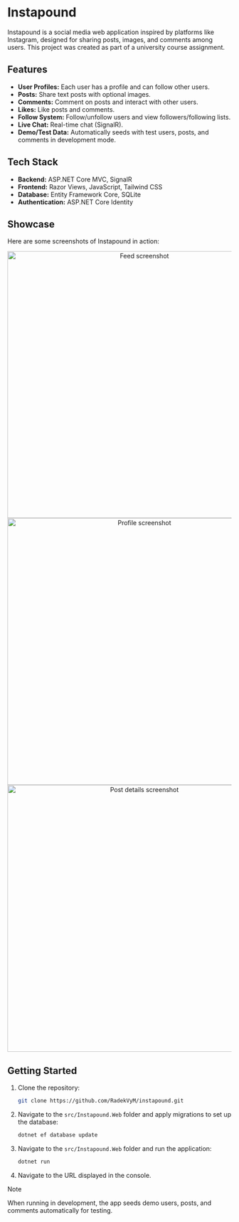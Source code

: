 # Instapound

Instapound is a social media web application inspired by platforms like Instagram, designed for sharing posts, images, and comments among users. This project was created as part of a university course assignment.

## Features

- **User Profiles:** Each user has a profile and can follow other users.
- **Posts:** Share text posts with optional images.
- **Comments:** Comment on posts and interact with other users.
- **Likes:** Like posts and comments.
- **Follow System:** Follow/unfollow users and view followers/following lists.
- **Live Chat:** Real-time chat (SignalR).
- **Demo/Test Data:** Automatically seeds with test users, posts, and comments in development mode.

## Tech Stack

- **Backend:** ASP.NET Core MVC, SignalR
- **Frontend:** Razor Views, JavaScript, Tailwind CSS
- **Database:** Entity Framework Core, SQLite
- **Authentication:** ASP.NET Core Identity

## Showcase

Here are some screenshots of Instapound in action:

<p align="center">
  <img src="screenshots/feed.png" alt="Feed screenshot" width="600" />
  <br>
  <img src="screenshots/profile.png" alt="Profile screenshot" width="600" />
  <br>
  <img src="screenshots/post-details.png" alt="Post details screenshot" width="600" />
</p>

## Getting Started

1. Clone the repository:
   ```bash
   git clone https://github.com/RadekVyM/instapound.git
   ```

2. Navigate to the `src/Instapound.Web` folder and apply migrations to set up the database:
   ```bash
   dotnet ef database update
   ```

3. Navigate to the `src/Instapound.Web` folder and run the application:
   ```bash
   dotnet run
   ```

4. Navigate to the URL displayed in the console.

> [!NOTE]  
> When running in development, the app seeds demo users, posts, and comments automatically for testing.
